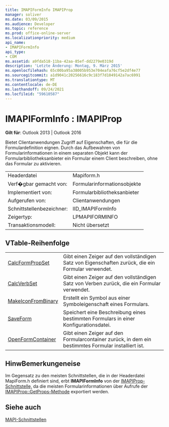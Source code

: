 ```yaml
---
title: IMAPIFormInfo IMAPIProp
manager: soliver
ms.date: 03/09/2015
ms.audience: Developer
ms.topic: reference
ms.prod: office-online-server
ms.localizationpriority: medium
api_name:
- IMAPIFormInfo
api_type:
- COM
ms.assetid: a9fda518-11ba-42aa-85ef-dd2279e0319d
description: 'Letzte Änderung: Montag, 9. März 2015'
ms.openlocfilehash: 65c00ba95a38005b953e704eafa76cf5e2df4e77
ms.sourcegitcommit: a1d9041c20256616c9c183f7d1049142a7ac6991
ms.translationtype: MT
ms.contentlocale: de-DE
ms.lasthandoff: 09/24/2021
ms.locfileid: "59610587"
---
```

# <a name="imapiforminfo--imapiprop"></a>IMAPIFormInfo : IMAPIProp

  
  
**Gilt für**: Outlook 2013 | Outlook 2016 
  
Bietet Clientanwendungen Zugriff auf Eigenschaften, die für die Formulardefinition eignen. Durch das Aufbewahren von Formularinformationen in einem separaten Objekt kann der Formularbibliotheksanbieter ein Formular einem Client beschreiben, ohne das Formular zu aktivieren.
  
|||
|:-----|:-----|
|Headerdatei  <br/> |Mapiform.h  <br/> |
|Verf�gbar gemacht von:  <br/> |Formularinformationsobjekte  <br/> |
|Implementiert von:  <br/> |Formularbibliotheksanbieter  <br/> |
|Aufgerufen von:  <br/> |Clientanwendungen  <br/> |
|Schnittstellenbezeichner:  <br/> |IID_IMAPIFormInfo  <br/> |
|Zeigertyp:  <br/> |LPMAPIFORMINFO  <br/> |
|Transaktionsmodell:  <br/> |Nicht übersetzt  <br/> |
   
## <a name="vtable-order"></a>VTable-Reihenfolge

|||
|:-----|:-----|
|[CalcFormPropSet](imapiforminfo-calcformpropset.md) <br/> |Gibt einen Zeiger auf den vollständigen Satz von Eigenschaften zurück, die ein Formular verwendet.  <br/> |
|[CalcVerbSet](imapiforminfo-calcverbset.md) <br/> |Gibt einen Zeiger auf den vollständigen Satz von Verben zurück, die ein Formular verwendet.  <br/> |
|[MakeIconFromBinary](imapiforminfo-makeiconfrombinary.md) <br/> |Erstellt ein Symbol aus einer Symboleigenschaft eines Formulars.  <br/> |
|[SaveForm](imapiforminfo-saveform.md) <br/> |Speichert eine Beschreibung eines bestimmten Formulars in einer Konfigurationsdatei.  <br/> |
|[OpenFormContainer](imapiforminfo-openformcontainer.md) <br/> |Gibt einen Zeiger auf den Formularcontainer zurück, in dem ein bestimmtes Formular installiert ist.  <br/> |
   
## <a name="remarks"></a>HinwBemerkungeneise

Im Gegensatz zu den meisten Schnittstellen, die in der Headerdatei MapiForm.h definiert sind, erbt **IMAPIFormInfo** von der [IMAPIProp-Schnittstelle,](imapipropiunknown.md) da die meisten Formularinformationen über Aufrufe der [IMAPIProp::GetProps-Methode](imapiprop-getprops.md) exportiert werden. 
  
## <a name="see-also"></a>Siehe auch



[MAPI-Schnittstellen](mapi-interfaces.md)

